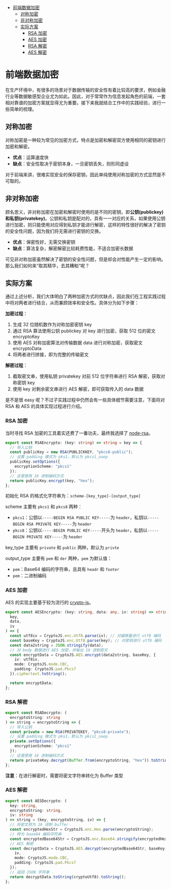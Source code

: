 <!-- TOC -->

- [前端数据加密](#前端数据加密)
    - [对称加密](#对称加密)
    - [非对称加密](#非对称加密)
    - [实际方案](#实际方案)
        - [RSA 加密](#rsa-加密)
        - [AES 加密](#aes-加密)
        - [RSA 解密](#rsa-解密)
        - [AES 解密](#aes-解密)

<!-- /TOC -->

# 前端数据加密

在生产环境中，有很多的场景对于数据传输的安全性有着比较高的要求，例如金融行业等数据敏感型企业尤为如此。因此，对于常常作为信息发起角色的前端，一套相对靠谱的加密方案就显得尤为重要。接下来我就结合工作中的实践经验，进行一些简单的梳理。

## 对称加密

对称加密是一种较为常见的加密方式，特点是加密和解密双方使用相同的密钥进行加密和解密。

- **优点**：运算速度快
- **缺点**：安全性取决于密钥本身，一旦密钥丢失，则形同虚设

对于前端来讲，很难实现安全的保存密钥，因此单纯使用对称加密的方式显然是不可取的。

## 非对称加密

顾名思义，非对称加密在加密和解密时使用的是不同的密钥，即**公钥(publickey)**和**私钥(privatekey)**。公钥和私钥是配对的，具有一一对应的关系，如果使用公钥进行加密，则只能使用对应得到私钥才能进行解密，这样的特性很好的解决了密钥的安全性问题，因为我们将无需进行密钥的交换。

- **优点**：保密性好，无需交换密钥
- **缺点**：算法复杂，解密解密比较耗费性能，不适合加密长数据

可见非对称加密虽然解决了密钥的安全性问题，但是却会对性能产生一定的影响。那么我们如何来“取其精华，去其糟粕”呢？

## 实际方案

通过上述分析，我们大体明白了两种加密方式的优缺点，因此我们在工程实践过程中将对两者进行结合，从而兼顾效率和安全性。具体分为如下步骤：

**加密过程**：

1. 生成 32 位随机数作为对称加密密钥 key
2. 通过 RSA 算法使用公钥 publickey 对 key 进行加密，获取 512 位的密文 encryptoKey
3. 使用 AES 对称加密算法对传输数据 data 进行对称加密，获取密文 encryptoData
4. 将两者进行拼接，即为完整的传输密文

**解密过程**：

1. 截取密文串，使用私钥 privatekey 对前 512 位字符串进行 RSA 解密，获取对称密钥 key
2. 使用 key 对剩余密文串进行 AES 解密，即可获取传入的 data 数据

是不是很 easy 呢？不过子实践过程中仍然会有一些具体细节需要注意，下面将对 RSA 和 AES 的具体实现过程进行介绍。

### RSA 加密

当时寻找 RSA 加密的工具着实还费了一番功夫，最终我选择了 [node-rsa](https://github.com/rzcoder/node-rsa)。

```ts
export const RSAEncrypto: (key: string) => string = key => {
  // 导入公钥
  const publicKey = new RSA(PUBLICKKEY, "pkcs8-public");
  // 设置 padding 模式为 pks1，默认为 pkcs1_oaep
  publicKey.setOptions({
    encryptionScheme: "pkcs1"
  });
  // 这里使用 16 进制编码方式
  return publicKey.encrypt(key, "hex");
};
```

初始化 RSA 的格式化字符串为：`scheme-[key_type]-[output_type]`

scheme 主要有 `pkcs1` 和 `pkcs8` 两种：

- `pkcs1`：公钥以`-----BEGIN RSA PUBLIC KEY-----`为 `header`，私钥以`-----BEGIN RSA PRIVATE KEY-----`为 `header`
- `pkcs8`：公钥以`-----BEGIN PUBLIC KEY-----`开头为 `header`，私钥以`-----BEGIN PRIVATE KEY-----`为 `header`

key_type 主要有 `private` 和 `public` 两种，默认为 `privte`

output_type 主要有 `pem` 和 `der` 两种，`pem` 为默认值：

- `pem`：Base64 编码的字符串，且具有 `headr` 和 `footer`
- `pem`：二进制编码

### AES 加密

AES 的实现主要基于较为流行的 [crypto-js](https://github.com/brix/crypto-js)。

```ts
export const AESEncrypto: (key: string, data: any, iv: string) => string = (
  key,
  data,
  iv
) => {
  const utf8iv = CryptoJS.enc.Utf8.parse(iv); // 对偏移量进行 utf8 编码
  const baseKey = CryptoJS.enc.Utf8.parse(key); // 对密钥进行 utf8 编码
  const data2string = JSON.stringify(data);
  // 对 body 数据进行 AES 加密，并输出 16 进制密文
  const encryptData = CryptoJS.AES.encrypt(data2string, baseKey, {
    iv: utf8iv,
    mode: CryptoJS.mode.CBC,
    padding: CryptoJS.pad.Pkcs7
  }).ciphertext.toString();

  return encryptData;
};
```

### RSA 解密

```ts
export const RSADecrypto: (
  encryptoString: string
) => string = encryptoString => {
  // 导入公钥
  const private = new RSA(PRIVATEKEY, "pkcs8-private");
  // 设置 padding 模式为 pks1，默认为 pkcs1_oaep
  private.setOptions({
    encryptionScheme: "pkcs1"
  });
  // 这里使用 16 进制编码方式
  return privateKey.decrypt(Buffer.from(encryptoString, "hex")).toString();
};
```

**注意**：在进行解密时，需要将密文字符串转化为 Buffer 类型

### AES 解密

```ts
export const AESDecrypto: (
  key: string,
  encryptoString: string,
  iv: string
) => string = (key, encryptoString, iv) => {
  // 将密文转为 16 进制 buffer
  const encryptedHexStr = CryptoJS.enc.Hex.parse(encryptoString);
  // 转为 base64 编码字符串
  const encryptedBase64Str = CryptoJS.enc.Base64.stringify(encryptedHexStr);
  // AES 解密
  const decryptData = CryptoJS.AES.decrypt(encryptedBase64Str, baseKey, {
    iv,
    mode: CryptoJS.mode.CBC,
    padding: CryptoJS.pad.Pkcs7
  });
  // 返回 JSON 字符串
  return decryptData.toString(cryptoUtf8).toString();
};
```
